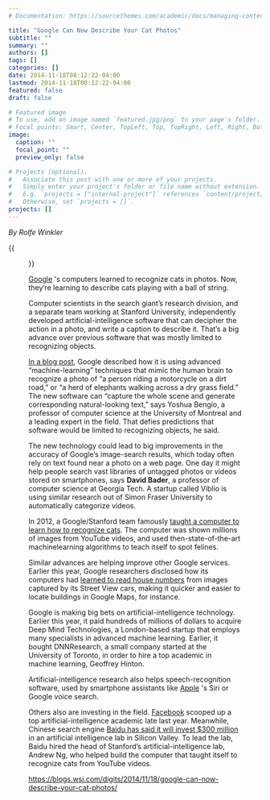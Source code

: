 ```yaml
---
# Documentation: https://sourcethemes.com/academic/docs/managing-content/

title: "Google Can Now Describe Your Cat Photos"
subtitle: ""
summary: ""
authors: []
tags: []
categories: []
date: 2014-11-18T08:12:22-04:00
lastmod: 2014-11-18T08:12:22-04:00
featured: false
draft: false

# Featured image
# To use, add an image named `featured.jpg/png` to your page's folder.
# Focal points: Smart, Center, TopLeft, Top, TopRight, Left, Right, BottomLeft, Bottom, BottomRight.
image:
  caption: ""
  focal_point: ""
  preview_only: false

# Projects (optional).
#   Associate this post with one or more of your projects.
#   Simply enter your project's folder or file name without extension.
#   E.g. `projects = ["internal-project"]` references `content/project/deep-learning/index.md`.
#   Otherwise, set `projects = []`.
projects: []
---
```


*By Rolfe Winkler*

{{<figure src="GoogleCats.jpg" caption="Google’s trained computers recognized that this is a photo of “two pizzas sitting on top of a stove top oven” *Google*">}}

[Google](http://online.wsj.com/public/quotes/main.html?type=djn&symbol=GOOGL) 's computers learned to recognize cats in photos. Now, they’re learning to describe cats playing
with a ball of string.

Computer scientists in the search giant’s research division, and a separate team working at Stanford
University, independently developed artificial-intelligence software that can decipher the action in a photo,
and write a caption to describe it. That’s a big advance over previous software that was mostly limited to
recognizing objects.

[In a blog post](http://online.wsj.com/public/quotes/main.html?type=djn&symbol=GOOGL), Google described how it is using advanced “machine-learning” techniques that mimic the
human brain to recognize a photo of “a person riding a motorcycle on a dirt road,” or “a herd of elephants
walking across a dry grass field.”
The new software can “capture the whole scene and generate corresponding natural-looking text,” says
Yoshua Bengio, a professor of computer science at the University of Montreal and a leading expert in the
field. That defies predictions that software would be limited to recognizing objects, he said.

The new technology could lead to big improvements in the accuracy of Google’s image-search results,
which today often rely on text found near a photo on a web page. One day it might help people search
vast libraries of untagged photos or videos stored on smartphones, says **David Bader**, a professor of
computer science at Georgia Tech. A startup called Viblio is using similar research out of Simon Fraser
University to automatically categorize videos.

In 2012, a Google/Stanford team famously [taught a computer to learn how to recognize cats](http://arxiv.org/abs/1112.6209). The
computer was shown millions of images from YouTube videos, and used then-state-of-the-art machinelearning
algorithms to teach itself to spot felines.

Similar advances are helping improve other Google services. Earlier this year, Google researchers
disclosed how its computers had [learned to read house numbers](http://arxiv.org/pdf/1312.6082v4.pdf) from images captured by its Street View
cars, making it quicker and easier to locate buildings in Google Maps, for instance.

Google is making big bets on artificial-intelligence technology. Earlier this year, it paid hundreds of millions
of dollars to acquire Deep Mind Technologies, a London-based startup that employs many specialists in
advanced machine learning. Earlier, it bought DNNResearch, a small company started at the University of
Toronto, in order to hire a top academic in machine learning, Geoffrey Hinton.

Artificial-intelligence research also helps speech-recognition software, used by smartphone assistants like
[Apple](http://online.wsj.com/public/quotes/main.html?type=djn&symbol=AAPL) 's Siri or Google voice search.

Others also are investing in the field. [Facebook](http://online.wsj.com/public/quotes/main.html?type=djn&symbol=FB) scooped up a top artificial-intelligence academic late last
year. Meanwhile, Chinese search engine [Baidu has said it will invest $300 million](http://online.wsj.com/articles/SB10001424052702304908304579565950123054242) in an artificial intelligence
lab in Silicon Valley. To lead the lab, Baidu hired the head of Stanford’s artificial-intelligence lab, Andrew
Ng, who helped build the computer that taught itself to recognize cats from YouTube videos.

https://blogs.wsj.com/digits/2014/11/18/google-can-now-describe-your-cat-photos/